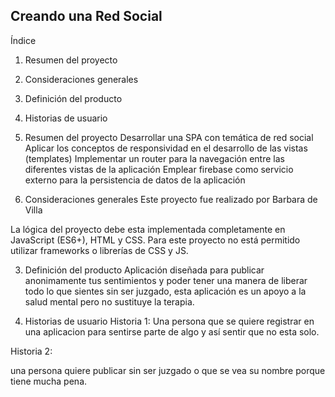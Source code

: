 ## Creando una Red Social


Índice
1. Resumen del proyecto
2. Consideraciones generales
3. Definición del producto
4. Historias de usuario


1. Resumen del proyecto
Desarrollar una SPA con temática de red social
Aplicar los conceptos de responsividad en el desarrollo de las vistas (templates)
Implementar un router para la navegación entre las diferentes vistas de la aplicación
Emplear firebase como servicio externo para la persistencia de datos de la aplicación


2. Consideraciones generales
Este proyecto fue realizado por Barbara de Villa 

La lógica del proyecto debe esta implementada completamente en JavaScript (ES6+), HTML y CSS. Para este proyecto no está permitido utilizar frameworks o librerías de CSS y JS.

3. Definición del producto
Aplicación diseñada para publicar anonimamente tus sentimientos y poder tener una manera de liberar todo lo que sientes sin ser juzgado, esta aplicación es un apoyo a la salud mental pero no sustituye la terapia. 

4. Historias de usuario
Historia 1: 
Una persona que se quiere registrar en una aplicacion para sentirse parte de algo y así sentir que no esta solo.

Historia 2: 

una persona quiere publicar sin ser juzgado o que se vea su nombre porque tiene mucha pena. 
